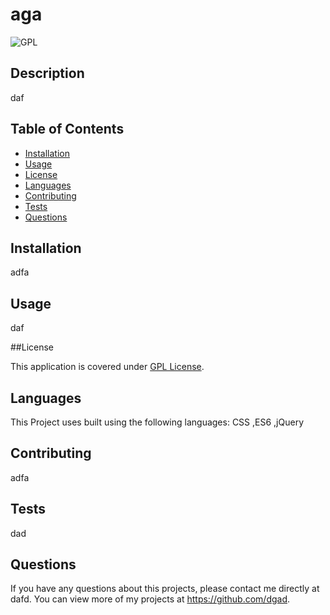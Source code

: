 # aga
  
 
  ![GPL](https://img.shields.io/badge/License-GPL_v2-blue.svg)
  

  ## Description
  daf

  ## Table of Contents
  * [Installation](#installation)
  * [Usage](#usage)
  * [License](#license)
  * [Languages](#languages)
  * [Contributing](#contributors)
  * [Tests](#tests)
  * [Questions](#questions)
  
  ## Installation
  adfa

  ## Usage
  daf

  ##License 
  
  This application is covered under [GPL License](https://www.gnu.org/licenses/old-licenses/gpl-2.0.en.html).
    

  ## Languages
  This Project uses built using the following languages: CSS ,ES6 ,jQuery  

  ## Contributing
  adfa

  ## Tests
  dad

  ## Questions
  If you have any questions about this projects, please contact me directly at dafd. You can view more of my projects at https://github.com/dgad.
